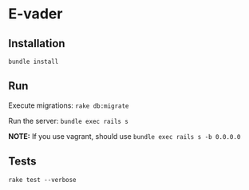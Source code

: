 # E-vader

## Installation

`bundle install`

## Run

Execute migrations: `rake db:migrate`

Run the server: `bundle exec rails s`

**NOTE:** If you use vagrant, should use `bundle exec rails s -b 0.0.0.0`

## Tests

`rake test --verbose`
